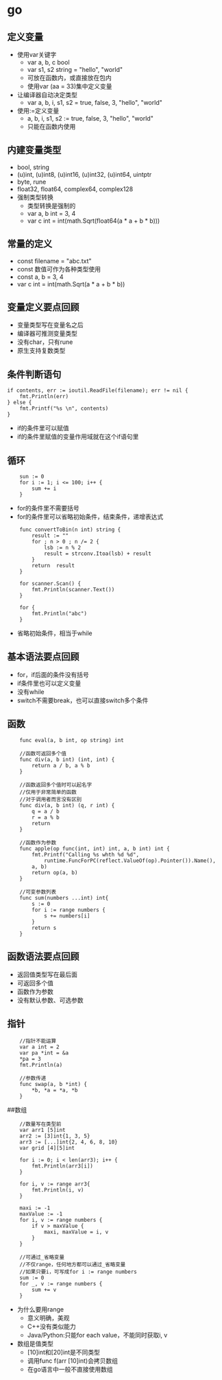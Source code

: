 # go

## 定义变量

* 使用var关键字 
    * var a, b, c bool
    * var s1, s2 string = "hello", "world" 
    * 可放在函数内，或直接放在包内
    * 使用var (aa = 33)集中定义变量
* 让编译器自动决定类型
    * var a, b, i, s1, s2 = true, false, 3, "hello", "world"
* 使用:=定义变量
    * a, b, i, s1, s2 := true, false, 3, "hello", "world"  
    * 只能在函数内使用
    
## 内建变量类型
* bool, string
* (u)int, (u)int8, (u)int16, (u)int32, (u)int64, uintptr
* byte, rune
* float32, float64, complex64, complex128
* 强制类型转换
    * 类型转换是强制的
    * var a, b int = 3, 4
    * var c int = int(math.Sqrt(float64(a * a + b * b)))
    
## 常量的定义
* const filename = "abc.txt"
* const 数值可作为各种类型使用
* const a, b = 3, 4
* var c int = int(math.Sqrt(a * a + b * b))

## 变量定义要点回顾
* 变量类型写在变量名之后
* 编译器可推测变量类型
* 没有char，只有rune
* 原生支持复数类型

## 条件判断语句
```
if contents, err := ioutil.ReadFile(filename); err != nil {
    fmt.Println(err)
} else {
    fmt.Printf("%s \n", contents)
}
```
* if的条件里可以赋值
* if的条件里赋值的变量作用域就在这个if语句里

## 循环
```
    sun := 0
    for i := 1; i <= 100; i++ {
        sum += i
    }
```
* for的条件里不需要括号
* for的条件里可以省略初始条件，结束条件，递增表达式

```
    func convertToBin(n int) string {
    	result := ""
    	for ; n > 0 ; n /= 2 {
    		lsb := n % 2
    		result = strconv.Itoa(lsb) + result
    	}
    	return  result
    }
    
    for scanner.Scan() {
        fmt.Println(scanner.Text())
    }
    
    for {
        fmt.Println("abc")
    }
```
* 省略初始条件，相当于while

## 基本语法要点回顾
* for，if后面的条件没有括号
* if条件里也可以定义变量
* 没有while
* switch不需要break，也可以直接switch多个条件

## 函数
```
    func eval(a, b int, op string) int
    
    //函数可返回多个值
    func div(a, b int) (int, int) {
        return a / b, a % b
    }
    
    //函数返回多个值时可以起名字
    //仅用于非常简单的函数
    //对于调用者而言没有区别
    func div(a, b int) (q, r int) {
        q = a / b
        r = a % b
        return
    }
    
    //函数作为参数
    func apple(op func(int, int) int, a, b int) int {
        fmt.Printf("Calling %s whth %d %d",
            runtime.FuncForPC(reflect.ValueOf(op).Pointer()).Name(),
        a, b)
        return op(a, b)
    }
    
    //可变参数列表
    func sum(numbers ...int) int{
        s := 0
        for i := range numbers {
            s += numbers[i]
        }
        return s
    }
```
## 函数语法要点回顾
* 返回值类型写在最后面
* 可返回多个值
* 函数作为参数
* 没有默认参数、可选参数

## 指针
```
    //指针不能运算
    var a int = 2
    var pa *int = &a
    *pa = 3
    fmt.Println(a)
    
    //参数传递
    func swap(a, b *int) {
        *b, *a = *a, *b
    }
```

##数组
```
    //数量写在类型前
    var arr1 [5]int
    arr2 := [3]int{1, 3, 5}
    arr3 := [...]int{2, 4, 6, 8, 10}
    var grid [4][5]int
    
    for i := 0; i < len(arr3); i++ {
        fmt.Println(arr3[i])
    }
    
    for i, v := range arr3{
        fmt.Println(i, v)
    }
    
    maxi := -1
    maxValue := -1
    for i, v := range numbers {
        if v > maxValue {
            maxi, maxValue = i, v
        }
    }
    
    //可通过_省略变量
    //不仅range，任何地方都可以通过_省略变量
    //如果只要i，可写成for i := range numbers
    sum := 0
    for _, v := range numbers {
        sum += v
    }
```
* 为什么要用range
    * 意义明确，美观
    * C++没有类似能力
    * Java/Python:只能for each value，不能同时获取i, v
* 数组是值类型
    * [10]int和[20]int是不同类型
    * 调用func f(arr [10]int)会拷贝数组
    * 在go语言中一般不直接使用数组